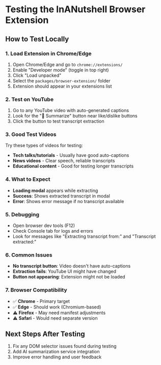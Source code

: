 # Testing the InANutshell Browser Extension

## How to Test Locally

### 1. Load Extension in Chrome/Edge
1. Open Chrome/Edge and go to `chrome://extensions/`
2. Enable "Developer mode" (toggle in top right)
3. Click "Load unpacked"
4. Select the `packages/browser-extension/` folder
5. Extension should appear in your extensions list

### 2. Test on YouTube
1. Go to any YouTube video with auto-generated captions
2. Look for the "🥜 Summarize" button near like/dislike buttons
3. Click the button to test transcript extraction

### 3. Good Test Videos
Try these types of videos for testing:
- **Tech talks/tutorials** - Usually have good auto-captions
- **News videos** - Clear speech, reliable transcripts
- **Educational content** - Good for testing longer transcripts

### 4. What to Expect
- **Loading modal** appears while extracting
- **Success**: Shows extracted transcript in modal
- **Error**: Shows error message if no transcript available

### 5. Debugging
- Open browser dev tools (F12)
- Check Console tab for logs and errors
- Look for messages like "Extracting transcript from:" and "Transcript extracted:"

### 6. Common Issues
- **No transcript button**: Video doesn't have auto-captions
- **Extraction fails**: YouTube UI might have changed
- **Button not appearing**: Extension might not be loaded

### 7. Browser Compatibility
- ✅ **Chrome** - Primary target
- ✅ **Edge** - Should work (Chromium-based)
- ⚠️ **Firefox** - May need manifest adjustments
- ⚠️ **Safari** - Would need separate version

## Next Steps After Testing
1. Fix any DOM selector issues found during testing
2. Add AI summarization service integration
3. Improve error handling and user feedback